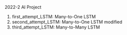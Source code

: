 2022-2 AI Project

1. first_attempt_LSTM: Many-to-One LSTM
2. second_attempt_LSTM: Many-to-One LSTM modified
3. third_attempt_LSTM: Many-to-Many LSTM
